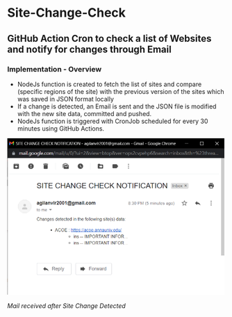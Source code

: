 # Site-Change-Check
## GitHub Action Cron to check a list of Websites and notify for changes through Email

### Implementation - Overview

* NodeJs function is created to fetch the list of sites and compare (specific regions of the site) with the previous version of the sites which was saved in JSON format locally
* If a change is detected, an Email is sent and the JSON file is modified with the new site data, committed and pushed.
* NodeJs function is triggered with CronJob scheduled for every 30 minutes using GitHub Actions.


<img src = "screenshots/mail2.png" width=500>

*Mail received after Site Change Detected*